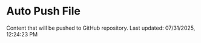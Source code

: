 # Auto Push File

Content that will be pushed to GitHub repository.
Last updated: 07/31/2025, 12:24:23 PM